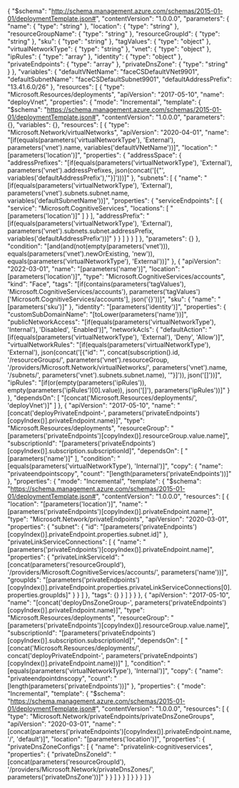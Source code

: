 {
    "$schema": "http://schema.management.azure.com/schemas/2015-01-01/deploymentTemplate.json#",
    "contentVersion": "1.0.0.0",
    "parameters": {
        "name": {
            "type": "string"
        },
        "location": {
            "type": "string"
        },
        "resourceGroupName": {
            "type": "string"
        },
        "resourceGroupId": {
            "type": "string"
        },
        "sku": {
            "type": "string"
        },
        "tagValues": {
            "type": "object"
        },
        "virtualNetworkType": {
            "type": "string"
        },
        "vnet": {
            "type": "object"
        },
        "ipRules": {
            "type": "array"
        },
        "identity": {
            "type": "object"
        },
        "privateEndpoints": {
            "type": "array"
        },
        "privateDnsZone": {
            "type": "string"
        }
    },
    "variables": {
        "defaultVNetName": "faceCSDefaultVNet9901",
        "defaultSubnetName": "faceCSDefaultSubnet9901",
        "defaultAddressPrefix": "13.41.6.0/26"
    },
    "resources": [
        {
            "type": "Microsoft.Resources/deployments",
            "apiVersion": "2017-05-10",
            "name": "deployVnet",
            "properties": {
                "mode": "Incremental",
                "template": {
                    "$schema": "https://schema.management.azure.com/schemas/2015-01-01/deploymentTemplate.json#",
                    "contentVersion": "1.0.0.0",
                    "parameters": {},
                    "variables": {},
                    "resources": [
                        {
                            "type": "Microsoft.Network/virtualNetworks",
                            "apiVersion": "2020-04-01",
                            "name": "[if(equals(parameters('virtualNetworkType'), 'External'), parameters('vnet').name, variables('defaultVNetName'))]",
                            "location": "[parameters('location')]",
                            "properties": {
                                "addressSpace": {
                                    "addressPrefixes": "[if(equals(parameters('virtualNetworkType'), 'External'), parameters('vnet').addressPrefixes, json(concat('[{\"', variables('defaultAddressPrefix'),'\"}]')))]"
                                },
                                "subnets": [
                                    {
                                        "name": "[if(equals(parameters('virtualNetworkType'), 'External'), parameters('vnet').subnets.subnet.name, variables('defaultSubnetName'))]",
                                        "properties": {
                                            "serviceEndpoints": [
                                                {
                                                    "service": "Microsoft.CognitiveServices",
                                                    "locations": [
                                                        "[parameters('location')]"
                                                    ]
                                                }
                                            ],
                                            "addressPrefix": "[if(equals(parameters('virtualNetworkType'), 'External'), parameters('vnet').subnets.subnet.addressPrefix, variables('defaultAddressPrefix'))]"
                                        }
                                    }
                                ]
                            }
                        }
                    ]
                },
                "parameters": {}
            },
            "condition": "[and(and(not(empty(parameters('vnet'))), equals(parameters('vnet').newOrExisting, 'new')), equals(parameters('virtualNetworkType'), 'External'))]"
        },
        {
            "apiVersion": "2022-03-01",
            "name": "[parameters('name')]",
            "location": "[parameters('location')]",
            "type": "Microsoft.CognitiveServices/accounts",
            "kind": "Face",
            "tags": "[if(contains(parameters('tagValues'), 'Microsoft.CognitiveServices/accounts'), parameters('tagValues')['Microsoft.CognitiveServices/accounts'], json('{}'))]",
            "sku": {
                "name": "[parameters('sku')]"
            },
            "identity": "[parameters('identity')]",
            "properties": {
                "customSubDomainName": "[toLower(parameters('name'))]",
                "publicNetworkAccess": "[if(equals(parameters('virtualNetworkType'), 'Internal'), 'Disabled', 'Enabled')]",
                "networkAcls": {
                    "defaultAction": "[if(equals(parameters('virtualNetworkType'), 'External'), 'Deny', 'Allow')]",
                    "virtualNetworkRules": "[if(equals(parameters('virtualNetworkType'), 'External'), json(concat('[{\"id\": \"', concat(subscription().id, '/resourceGroups/', parameters('vnet').resourceGroup, '/providers/Microsoft.Network/virtualNetworks/', parameters('vnet').name, '/subnets/', parameters('vnet').subnets.subnet.name), '\"}]')), json('[]'))]",
                    "ipRules": "[if(or(empty(parameters('ipRules')), empty(parameters('ipRules')[0].value)), json('[]'), parameters('ipRules'))]"
                }
            },
            "dependsOn": [
                "[concat('Microsoft.Resources/deployments/', 'deployVnet')]"
            ]
        },
        {
            "apiVersion": "2017-05-10",
            "name": "[concat('deployPrivateEndpoint-', parameters('privateEndpoints')[copyIndex()].privateEndpoint.name)]",
            "type": "Microsoft.Resources/deployments",
            "resourceGroup": "[parameters('privateEndpoints')[copyIndex()].resourceGroup.value.name]",
            "subscriptionId": "[parameters('privateEndpoints')[copyIndex()].subscription.subscriptionId]",
            "dependsOn": [
                "[parameters('name')]"
            ],
            "condition": "[equals(parameters('virtualNetworkType'), 'Internal')]",
            "copy": {
                "name": "privateendpointscopy",
                "count": "[length(parameters('privateEndpoints'))]"
            },
            "properties": {
                "mode": "Incremental",
                "template": {
                    "$schema": "https://schema.management.azure.com/schemas/2015-01-01/deploymentTemplate.json#",
                    "contentVersion": "1.0.0.0",
                    "resources": [
                        {
                            "location": "[parameters('location')]",
                            "name": "[parameters('privateEndpoints')[copyIndex()].privateEndpoint.name]",
                            "type": "Microsoft.Network/privateEndpoints",
                            "apiVersion": "2020-03-01",
                            "properties": {
                                "subnet": {
                                    "id": "[parameters('privateEndpoints')[copyIndex()].privateEndpoint.properties.subnet.id]"
                                },
                                "privateLinkServiceConnections": [
                                    {
                                        "name": "[parameters('privateEndpoints')[copyIndex()].privateEndpoint.name]",
                                        "properties": {
                                            "privateLinkServiceId": "[concat(parameters('resourceGroupId'), '/providers/Microsoft.CognitiveServices/accounts/', parameters('name'))]",
                                            "groupIds": "[parameters('privateEndpoints')[copyIndex()].privateEndpoint.properties.privateLinkServiceConnections[0].properties.groupIds]"
                                        }
                                    }
                                ]
                            },
                            "tags": {}
                        }
                    ]
                }
            }
        },
        {
            "apiVersion": "2017-05-10",
            "name": "[concat('deployDnsZoneGroup-', parameters('privateEndpoints')[copyIndex()].privateEndpoint.name)]",
            "type": "Microsoft.Resources/deployments",
            "resourceGroup": "[parameters('privateEndpoints')[copyIndex()].resourceGroup.value.name]",
            "subscriptionId": "[parameters('privateEndpoints')[copyIndex()].subscription.subscriptionId]",
            "dependsOn": [
                "[concat('Microsoft.Resources/deployments/', concat('deployPrivateEndpoint-', parameters('privateEndpoints')[copyIndex()].privateEndpoint.name))]"
            ],
            "condition": "[equals(parameters('virtualNetworkType'), 'Internal')]",
            "copy": {
                "name": "privateendpointdnscopy",
                "count": "[length(parameters('privateEndpoints'))]"
            },
            "properties": {
                "mode": "Incremental",
                "template": {
                    "$schema": "https://schema.management.azure.com/schemas/2015-01-01/deploymentTemplate.json#",
                    "contentVersion": "1.0.0.0",
                    "resources": [
                        {
                            "type": "Microsoft.Network/privateEndpoints/privateDnsZoneGroups",
                            "apiVersion": "2020-03-01",
                            "name": "[concat(parameters('privateEndpoints')[copyIndex()].privateEndpoint.name, '/', 'default')]",
                            "location": "[parameters('location')]",
                            "properties": {
                                "privateDnsZoneConfigs": [
                                    {
                                        "name": "privatelink-cognitiveservices",
                                        "properties": {
                                            "privateDnsZoneId": "[concat(parameters('resourceGroupId'), '/providers/Microsoft.Network/privateDnsZones/', parameters('privateDnsZone'))]"
                                        }
                                    }
                                ]
                            }
                        }
                    ]
                }
            }
        }
    ]
}

